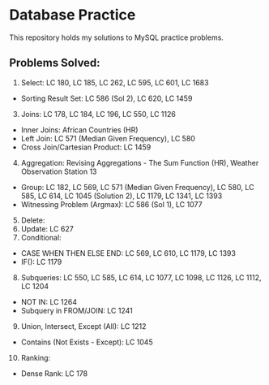 # Database Practice
This repository holds my solutions to MySQL practice problems.
## Problems Solved:
1. Select: LC 180, LC 185, LC 262, LC 595, LC 601, LC 1683
  * Sorting Result Set: LC 586 (Sol 2), LC 620, LC 1459
3. Joins: LC 178, LC 184, LC 196, LC 550, LC 1126
  * Inner Joins: African Countries (HR)
  * Left Join:  LC 571 (Median Given Frequency), LC 580
  * Cross Join/Cartesian Product: LC 1459
4. Aggregation: Revising Aggregations - The Sum Function (HR), Weather Observation Station 13
  * Group: LC 182, LC 569, LC 571 (Median Given Frequency), LC 580, LC 585, LC 614, LC 1045 (Solution 2), LC 1179, LC 1341, LC 1393
  * Witnessing Problem (Argmax): LC 586 (Sol 1), LC 1077
5. Delete:
6. Update: LC 627
7. Conditional:
  * CASE WHEN THEN ELSE END: LC 569, LC 610, LC 1179, LC 1393
  * IF(): LC 1179
8. Subqueries: LC 550, LC 585, LC 614, LC 1077, LC 1098, LC 1126, LC 1112, LC 1204
  * NOT IN: LC 1264
  * Subquery in FROM/JOIN: LC 1241
9. Union, Intersect, Except (All): LC 1212
  * Contains (Not Exists - Except): LC 1045
10. Ranking:
  * Dense Rank: LC 178
